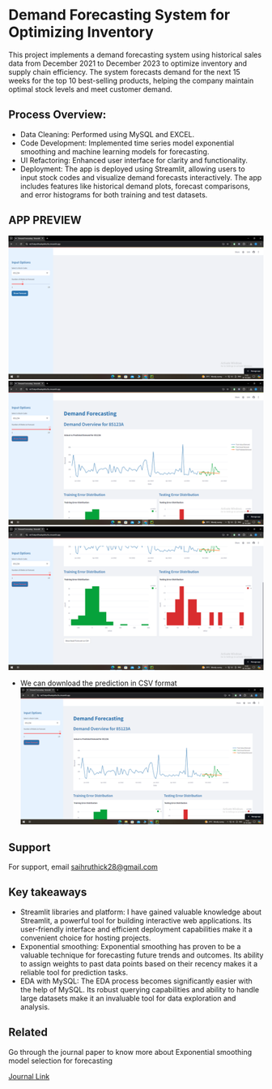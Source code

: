 
# Demand Forecasting System for Optimizing Inventory

This project implements a demand forecasting system using historical sales data from December 2021 to December 2023 to optimize inventory and supply chain efficiency. The system forecasts demand for the next 15 weeks for the top 10 best-selling products, helping the company maintain optimal stock levels and meet customer demand.

## Process Overview:
* Data Cleaning: Performed using MySQL and EXCEL.
* Code Development: Implemented time series model exponential smoothing    and machine learning models for forecasting.
* UI Refactoring: Enhanced user interface for clarity and functionality.
* Deployment: The app is deployed using Streamlit, allowing users to input stock codes and visualize demand forecasts interactively.
The app includes features like historical demand plots, forecast comparisons, and error histograms for both training and test datasets.

## APP PREVIEW

![App Screenshot](app0.png)
![App Preview](app1.png)
![Histogram](app2.png)
* We can download the prediction in CSV format
![Download button](app1.png)


## Support

For support, email saihruthick28@gmail.com


## Key takeaways
* Streamlit libraries and platform: I have gained valuable knowledge about Streamlit, a powerful tool for building interactive web applications. Its user-friendly interface and efficient deployment capabilities make it a convenient choice for hosting projects.
* Exponential smoothing: Exponential smoothing has proven to be a valuable technique for forecasting future trends and outcomes. Its ability to assign weights to past data points based on their recency makes it a reliable tool for prediction tasks.
* EDA with MySQL: The EDA process becomes significantly easier with the help of MySQL. Its robust querying capabilities and ability to handle large datasets make it an invaluable tool for data exploration and analysis.









## Related

Go through the journal paper to know more about Exponential smoothing model selection for forecasting

[Journal Link](https://www.sciencedirect.com/science/article/abs/pii/S016920700500107X)

